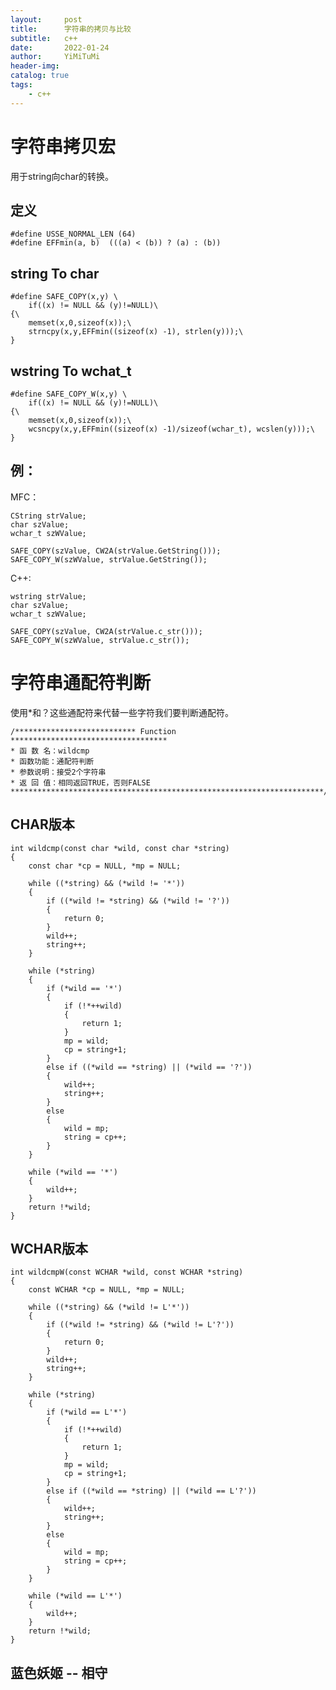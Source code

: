 ```yaml
---
layout:     post
title:      字符串的拷贝与比较
subtitle:   c++
date:       2022-01-24
author:     YiMiTuMi
header-img: 
catalog: true
tags:
    - c++
---
```


# 字符串拷贝宏

用于string向char的转换。

## 定义
	#define USSE_NORMAL_LEN (64)
	#define EFFmin(a, b)  (((a) < (b)) ? (a) : (b)) 

## string To char 

	#define SAFE_COPY(x,y) \
		if((x) != NULL && (y)!=NULL)\
	{\
		memset(x,0,sizeof(x));\
		strncpy(x,y,EFFmin((sizeof(x) -1), strlen(y)));\
	}

## wstring To wchat_t 

	#define SAFE_COPY_W(x,y) \
		if((x) != NULL && (y)!=NULL)\
	{\
		memset(x,0,sizeof(x));\
		wcsncpy(x,y,EFFmin((sizeof(x) -1)/sizeof(wchar_t), wcslen(y)));\
	}

## 例：

MFC：	

	CString strValue;
	char szValue;
	wchar_t szWValue;

	SAFE_COPY(szValue, CW2A(strValue.GetString()));
	SAFE_COPY_W(szWValue, strValue.GetString());

C++:
	
	wstring strValue;
	char szValue;
	wchar_t szWValue;

	SAFE_COPY(szValue, CW2A(strValue.c_str()));
	SAFE_COPY_W(szWValue, strValue.c_str());

# 字符串通配符判断

使用*和？这些通配符来代替一些字符我们要判断通配符。

	/*************************** Function ***********************************
	* 函 数 名：wildcmp
	* 函数功能：通配符判断
	* 参数说明：接受2个字符串
	* 返 回 值：相同返回TRUE，否则FALSE
	**********************************************************************/

## CHAR版本

	int wildcmp(const char *wild, const char *string) 
	{
		const char *cp = NULL, *mp = NULL;
	
		while ((*string) && (*wild != '*')) 
		{
			if ((*wild != *string) && (*wild != '?')) 
			{
				return 0;
			}
			wild++;
			string++;
		}
	
		while (*string) 
		{
			if (*wild == '*') 
			{
				if (!*++wild) 
				{
					return 1;
				}
				mp = wild;
				cp = string+1;
			} 
			else if ((*wild == *string) || (*wild == '?')) 
			{
				wild++;
				string++;
			} 
			else 
			{
				wild = mp;
				string = cp++;
			}
		}
	
		while (*wild == '*') 
		{
			wild++;
		}
		return !*wild;
	}

## WCHAR版本

	int wildcmpW(const WCHAR *wild, const WCHAR *string)
	{
		const WCHAR *cp = NULL, *mp = NULL;
	
		while ((*string) && (*wild != L'*')) 
		{
			if ((*wild != *string) && (*wild != L'?')) 
			{
				return 0;
			}
			wild++;
			string++;
		}
	
		while (*string) 
		{
			if (*wild == L'*')
			{
				if (!*++wild) 
				{
					return 1;
				}
				mp = wild;
				cp = string+1;
			} 
			else if ((*wild == *string) || (*wild == L'?')) 
			{
				wild++;
				string++;
			} 
			else 
			{
				wild = mp;
				string = cp++;
			}
		}
	
		while (*wild == L'*') 
		{
			wild++;
		}
		return !*wild;
	}

## 蓝色妖姬 -- 相守
